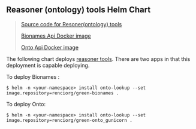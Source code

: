 Reasoner (ontology) tools Helm Chart
---
> [Source code for Resoner(ontology) tools](https://github.com/ncats-tangerine/reasoner-tools)
>
> [Bionames Api Docker image](https://hub.docker.com/repository/docker/renciorg/green-bionames)
>
> [Onto Api Docker image](https://hub.docker.com/repository/docker/renciorg/green-onto_gunicorn)


The following chart deploys [reasoner tools](https://github.com/ncats-tangerine/reasoner-tools). There are 
two apps in that this deployment is capable deploying. 

To deploy Bionames : 
```shell script
$ helm -n <your-namespace> install onto-lookup --set image.repository=renciorg/green-bionames .
```

To deploy Onto: 
```shell script
$ helm -n <your-namespace> install onto-lookup --set image.repository=renciorg/green-onto_gunicorn .
```